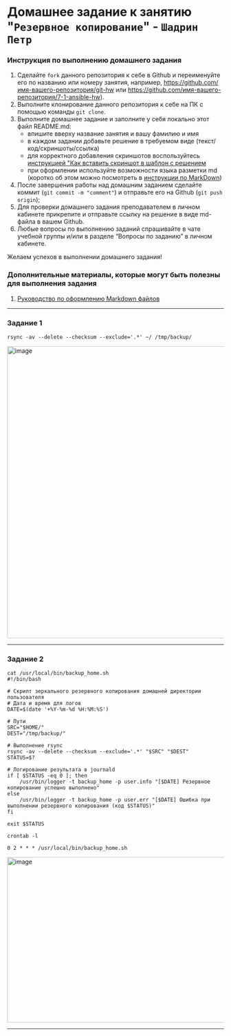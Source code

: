 # Домашнее задание к занятию "`Резервное копирование`" - `Шадрин Петр`


### Инструкция по выполнению домашнего задания

   1. Сделайте `fork` данного репозитория к себе в Github и переименуйте его по названию или номеру занятия, например, https://github.com/имя-вашего-репозитория/git-hw или  https://github.com/имя-вашего-репозитория/7-1-ansible-hw).
   2. Выполните клонирование данного репозитория к себе на ПК с помощью команды `git clone`.
   3. Выполните домашнее задание и заполните у себя локально этот файл README.md:
      - впишите вверху название занятия и вашу фамилию и имя
      - в каждом задании добавьте решение в требуемом виде (текст/код/скриншоты/ссылка)
      - для корректного добавления скриншотов воспользуйтесь [инструкцией "Как вставить скриншот в шаблон с решением](https://github.com/netology-code/sys-pattern-homework/blob/main/screen-instruction.md)
      - при оформлении используйте возможности языка разметки md (коротко об этом можно посмотреть в [инструкции  по MarkDown](https://github.com/netology-code/sys-pattern-homework/blob/main/md-instruction.md))
   4. После завершения работы над домашним заданием сделайте коммит (`git commit -m "comment"`) и отправьте его на Github (`git push origin`);
   5. Для проверки домашнего задания преподавателем в личном кабинете прикрепите и отправьте ссылку на решение в виде md-файла в вашем Github.
   6. Любые вопросы по выполнению заданий спрашивайте в чате учебной группы и/или в разделе “Вопросы по заданию” в личном кабинете.
   
Желаем успехов в выполнении домашнего задания! 
   
### Дополнительные материалы, которые могут быть полезны для выполнения задания

1. [Руководство по оформлению Markdown файлов](https://gist.github.com/Jekins/2bf2d0638163f1294637#Code)

---

### Задание 1

`rsync -av --delete --checksum --exclude='.*' ~/ /tmp/backup/`

<img width="655" height="678" alt="image" src="https://github.com/user-attachments/assets/cc48afe5-e1f4-4939-862b-7fc9006a2fa8" />


---

### Задание 2

```
cat /usr/local/bin/backup_home.sh
#!/bin/bash

# Скрипт зеркального резервного копирования домашней директории пользователя
# Дата и время для логов
DATE=$(date '+%Y-%m-%d %H:%M:%S')

# Пути
SRC="$HOME/"
DEST="/tmp/backup/"

# Выполнение rsync
rsync -av --delete --checksum --exclude='.*' "$SRC" "$DEST"
STATUS=$?

# Логирование результата в journald
if [ $STATUS -eq 0 ]; then
    /usr/bin/logger -t backup_home -p user.info "[$DATE] Резервное копирование успешно выполнено"
else
    /usr/bin/logger -t backup_home -p user.err "[$DATE] Ошибка при выполнении резервного копирования (код $STATUS)"
fi

exit $STATUS
```

```
crontab -l

0 2 * * * /usr/local/bin/backup_home.sh
```

<img width="853" height="384" alt="image" src="https://github.com/user-attachments/assets/37b49263-baab-4b5a-af8e-d38b465c8a77" />



---
